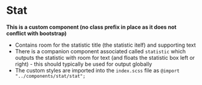 # Stat

**This is a custom component (no class prefix in place as it does not conflict with bootstrap)**

- Contains room for the statistic title (the statistic itelf) and supporting text
- There is a companion component associated called `statistic` which outputs the statistic with room for text (and floats the statistic box left or right) - this should typically be used for output globally
- The custom styles are imported into the `index.scss` file as `@import "../components/stat/stat";`
